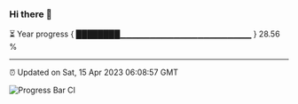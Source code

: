 ### Hi there 👋

⏳ Year progress { ████████▁▁▁▁▁▁▁▁▁▁▁▁▁▁▁▁▁▁▁▁▁▁ } 28.56 %

---

⏰ Updated on Sat, 15 Apr 2023 06:08:57 GMT

![Progress Bar CI](https://github.com/Shyam-Makwana/GitHub-Actions-Demo/workflows/Progress%20Bar%20CI/badge.svg)
